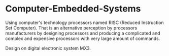 # Computer-Embedded-Systems
Using computer's technology processors named RISC (Reduced Instruction Set Computer).
That is an alternative perception by processors manufacturers by designing processors and
producing a complicated and complex and expensive processors with very large amount
of commands.

Design on digital electronic system MX3.
